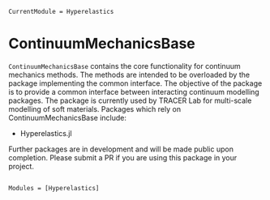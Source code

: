 ```@meta
CurrentModule = Hyperelastics
```

# ContinuumMechanicsBase

`ContinuumMechanicsBase` contains the core functionality for continuum mechanics methods. The methods are intended to be overloaded by the package implementing the common interface. The objective of the package is to provide a common interface between interacting continuum modelling packages. The package is currently used by TRACER Lab for multi-scale modelling of soft materials. Packages which rely on ContinuumMechanicsBase include:

- Hyperelastics.jl

Further packages are in development and will be made public upon completion. Please submit a PR if you are using this package in your project. 

```@index
```

```@autodocs
Modules = [Hyperelastics]
```

```@bibliography
```